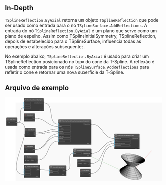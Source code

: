 ## In-Depth
`TSplineReflection.ByAxial` retorna um objeto `TSplineReflection` que pode ser usado como entrada para o nó `TSplineSurface.AddReflections`.
A entrada do nó `TSplineReflection.ByAxial` é um plano que serve como um plano de espelho. Assim como TSplineInitialSymmetry, TSplineReflection, depois de estabelecido para o TSplineSurface, influencia todas as operações e alterações subsequentes.

No exemplo abaixo, `TSplineReflection.ByAxial` é usado para criar um TSplineReflection posicionado no topo do cone da T-Spline. A reflexão é usada como entrada para os nós `TSplineSurface.AddReflections` para refletir o cone e retornar uma nova superfície da T-Spline.

## Arquivo de exemplo

![Example](./Autodesk.DesignScript.Geometry.TSpline.TSplineReflection.ByAxial_img.jpg)
